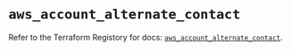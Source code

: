 # `aws_account_alternate_contact`

Refer to the Terraform Registory for docs: [`aws_account_alternate_contact`](https://registry.terraform.io/providers/hashicorp/aws/5.20.0/docs/resources/account_alternate_contact).
